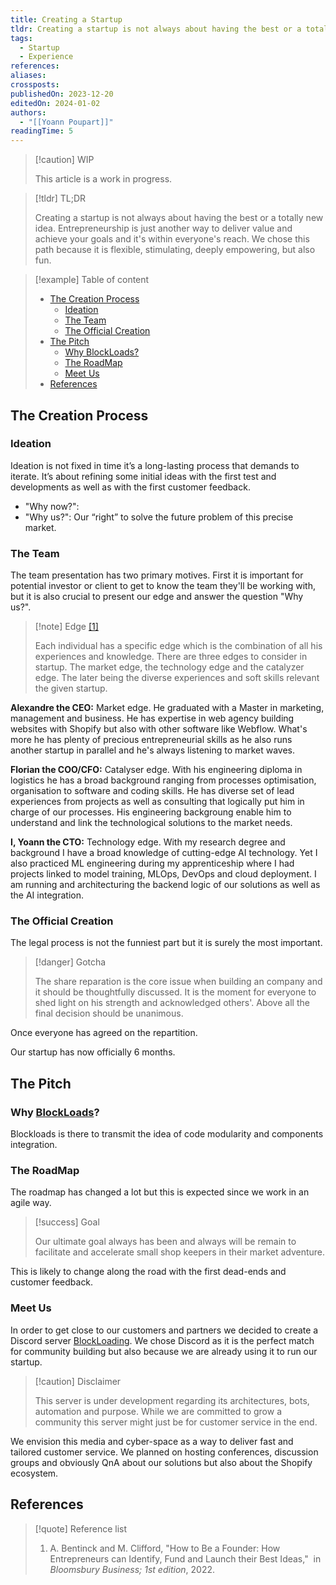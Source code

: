 ```yaml
---
title: Creating a Startup
tldr: Creating a startup is not always about having the best or a totally new idea. Entrepreneurship is just another way to deliver value and achieve your goals and it's within everyone's reach. We chose this path because it is flexible, stimulating, deeply empowering, but also fun.
tags:
  - Startup
  - Experience
references: 
aliases: 
crossposts: 
publishedOn: 2023-12-20
editedOn: 2024-01-02
authors:
  - "[[Yoann Poupart]]"
readingTime: 5
---
```

> [!caution] WIP
> 
> This article is a work in progress.

> [!tldr] TL;DR
> 
> Creating a startup is not always about having the best or a totally new idea. Entrepreneurship is just another way to deliver value and achieve your goals and it's within everyone's reach. We chose this path because it is flexible, stimulating, deeply empowering, but also fun.

> [!example] Table of content
> 
> - [The Creation Process](#the-creation-process)
> 	- [Ideation](#ideation)
> 	- [The Team](#the-team)
> 	- [The Official Creation](#the-official-creation)
> - [The Pitch](#the-pitch)
> 	- [Why BlockLoads?](#why-blockloads)
> 	- [The RoadMap](#the-roadmap)
> 	- [Meet Us](#meet-us)
> - [References](#references)

## The Creation Process

### Ideation

Ideation is not fixed in time it’s a long-lasting process that demands to iterate. It’s about refining some initial ideas with the first test and developments as well as with the first customer feedback.

- "Why now?":  
- "Why us?": Our “right” to solve the future problem of this precise market.

### The Team

The team presentation has two primary motives. First it is important for potential investor or client to get to know the team they'll be working with, but it is also crucial to present our edge and answer the question "Why us?".

> [!note] Edge [ [1] ](#references)
> 
> Each individual has a specific edge which is the combination of all his experiences and knowledge. There are three edges to consider in startup. The market edge, the technology edge and the catalyzer edge. The later being the diverse experiences and soft skills relevant the given startup.

**Alexandre the CEO:** Market edge. He graduated with a Master in marketing, management and business. He has expertise in web agency building websites with Shopify but also with other software like Webflow. What's more he has plenty of precious entrepreneurial skills as he also runs another startup in parallel and he's always listening to market waves.

**Florian the COO/CFO:** Catalyser edge. With his engineering diploma in logistics he has a broad background ranging from processes optimisation, organisation to software and coding skills. He has diverse set of lead experiences from projects as well as consulting that logically put him in charge of our processes. His engineering backgroung enable him to understand and link the technological solutions to the market needs.

**I, Yoann the CTO:** Technology edge. With my research degree and background I have a broad knowledge of cutting-edge AI technology. Yet I also practiced ML engineering during my apprenticeship where I had projects linked to model training, MLOps, DevOps and cloud deployment. I am running and architecturing the backend logic of our solutions as well as the AI integration.

### The Official Creation

The legal process is not the funniest part but it is surely the most important.

> [!danger] Gotcha
> 
> The share reparation is the core issue when building an company and it should be thoughtfully discussed. It is the moment for everyone to shed light on his strength and acknowledged others'. Above all the final decision should be unanimous.

Once everyone has agreed on the repartition.

Our startup has now officially 6 months.

## The Pitch

### Why [BlockLoads](https://blockloads.com)?

Blockloads is there to transmit the idea of code modularity and components integration.

### The RoadMap

The roadmap has changed a lot but this is expected since we work in an agile way.

> [!success] Goal
> 
> Our ultimate goal always has been and always will be remain to facilitate and accelerate small shop keepers in their market adventure. 

This is likely to change along the road with the first dead-ends and customer feedback. 

### Meet Us

In order to get close to our customers and partners we decided to create a Discord server [BlockLoading](https://discord.gg/gf2j9P4JEa). We chose Discord as it is the perfect match for community building but also because we are already using it to run our startup.

> [!caution] Disclaimer
> 
> This server is under development regarding its architectures, bots, automation and purpose. While we are committed to grow a community this server might just be for customer service in the end.

We envision this media and cyber-space as a way to deliver fast and tailored customer service. We planned on hosting conferences, discussion groups and obviously QnA about our solutions but also about the Shopify ecosystem.

## References

> [!quote] Reference list
> 
> 1.  A. Bentinck and M. Clifford, "How to Be a Founder: How Entrepreneurs can Identify, Fund and Launch their Best Ideas," ‎ in *Bloomsbury Business; 1st edition*, 2022. 